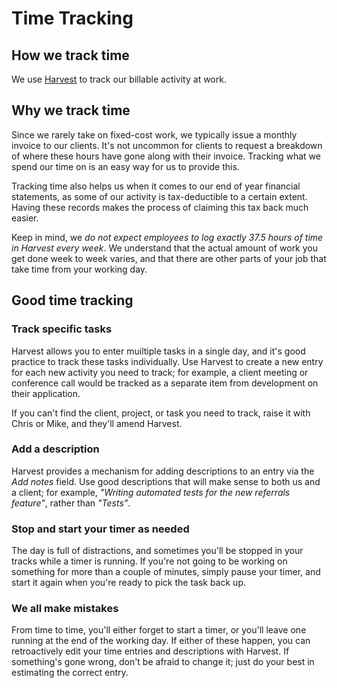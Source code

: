 # Time Tracking

## How we track time

We use [Harvest](https://www.getharvest.com/) to track our billable activity at work.

## Why we track time

Since we rarely take on fixed-cost work, we typically issue a monthly invoice to our clients. It's not uncommon for clients to request a breakdown of where these hours have gone along with their invoice. Tracking what we spend our time on is an easy way for us to provide this.

Tracking time also helps us when it comes to our end of year financial statements, as some of our activity is tax-deductible to a certain extent. Having these records makes the process of claiming this tax back much easier.

Keep in mind, we *do not expect employees to log exactly 37.5 hours of time in Harvest every week*. We understand that the actual amount of work you get done week to week varies, and that there are other parts of your job that take time from your working day.

## Good time tracking

### Track specific tasks

Harvest allows you to enter muiltiple tasks in a single day, and it's good practice to track these tasks individually. Use Harvest to create a new entry for each new activity you need to track; for example, a client meeting or conference call would be tracked as a separate item from development on their application. 

If you can't find the client, project, or task you need to track, raise it with Chris or Mike, and they'll amend Harvest.

### Add a description

Harvest provides a mechanism for adding descriptions to an entry via the _Add notes_ field. Use good descriptions that will make sense to both us and a client; for example, _"Writing automated tests for the new referrals feature"_, rather than _"Tests"_.

### Stop and start your timer as needed

The day is full of distractions, and sometimes you'll be stopped in your tracks while a timer is running. If you're not going to be working on something for more than a couple of minutes, simply pause your timer, and start it again when you're ready to pick the task back up.

### We all make mistakes

From time to time, you'll either forget to start a timer, or you'll leave one running at the end of the working day. If either of these happen, you can retroactively edit your time entries and descriptions with Harvest. If something's gone wrong, don't be afraid to change it; just do your best in estimating the correct entry.
